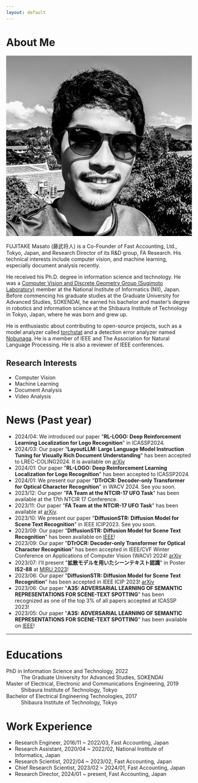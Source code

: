 ```yaml
---
layout: default
---
```


# About Me

<img class="profile-picture" src="imgs/face2.jpeg">

FUJITAKE Masato (藤武将人) is a Co-Founder of Fast Accounting, Ltd., Tokyo, Japan, and Research Director of its R&D group, FA Research.
His technical interests include computer vision, and machine learning, especially document analysis recently.


He received his Ph.D. degree in information science and technology.
He was a [Computer Vision and Discrete Geometry Group (Sugimoto Laboratory)](http://www.dgcv.nii.ac.jp/index.html) member at the National Institute of Informatics (NII), Japan.
Before commencing his graduate studies at the Graduate University for Advanced Studies, SOKENDAI,
he earned his bachelor and master’s degree in robotics and information science at the Shibaura Institute of Technology in Tokyo, Japan, where he was born and grew up.

He is enthusiastic about contributing to open-source projects, such as a model analyzer called [torchstat](https://github.com/Swall0w/torchstat) and a detection error analyzer named [Nobunaga](https://github.com/FastAccounting/nobunaga).
He is a member of IEEE and The Association for Natural Language Processing.
He is also a reviewer of IEEE conferences.


## Research Interests
- Computer Vision
- Machine Learning
- Document Analysis
- Video Analysis


# News (Past year)
- 2024/04: We introduced our paper "**RL-LOGO: Deep Reinforcement Learning Localization for Logo Recognition**" in ICASSP2024.
- 2024/03: Our paper "**LayoutLLM: Large Language Model Instruction Tuning for Visually Rich Document Understanding**" has been accepted to LREC-COLING2024. It is available on [arXiv](https://arxiv.org/abs/2403.14252)
- 2024/01: Our paper "**RL-LOGO: Deep Reinforcement Learning Localization for Logo Recognition**" has been accepted to ICASSP2024.
- 2024/01: We present our paper "**DTrOCR: Decoder-only Transformer for Optical Character Recognition**" in WACV 2024. See you soon.
- 2023/12: Our paper "**FA Team at the NTCIR-17 UFO Task**" has been available at the 17th NTCIR 17 Conference.
- 2023/11: Our paper "**FA Team at the NTCIR-17 UFO Task**" has been available at [arXiv](https://arxiv.org/abs/2310.20322).
- 2023/10: We present our paper "**DiffusionSTR: Diffusion Model for Scene Text Recognition**" in IEEE ICIP2023. See you soon.
- 2023/09: Our paper "**DiffusionSTR: Diffusion Model for Scene Text Recognition**" has been available on [IEEE](https://ieeexplore.ieee.org/document/10222793)!
- 2023/09: Our paper "**DTrOCR: Decoder-only Transformer for Optical Character Recognition**" has been accepted in IEEE/CVF Winter Conference on Applications of Computer Vision (WACV) 2024! [arXiv](https://arxiv.org/abs/2308.15996)
- 2023/07: I'll present "**拡散モデルを用いたシーンテキスト認識**" in Poster **IS2-88** at [MIRU 2023](http://cvim.ipsj.or.jp/MIRU2023/program/)!
- 2023/06: Our paper "**DiffusionSTR: Diffusion Model for Scene Text Recognition**" has been accepted in IEEE ICIP 2023! [arXiv](https://arxiv.org/abs/2306.16707)
- 2023/06: Our paper "**A3S: ADVERSARIAL LEARNING OF SEMANTIC REPRESENTATIONS FOR SCENE-TEXT SPOTTING**" has  been recognized as one of the top 3% of all papers accepted at ICASSP 2023!
- 2023/05: Our paper "**A3S: ADVERSARIAL LEARNING OF SEMANTIC REPRESENTATIONS FOR SCENE-TEXT SPOTTING**" has been available on [IEEE](https://ieeexplore.ieee.org/abstract/document/10096434)!

---

# Educations
<dl>
<dt>PhD in Information Science and Technology, 2022</dt>
<dd>The Graduate University for Advanced Studies, SOKENDAI</dd>
<dt>Master of Electrical, Electronic and Communications Engineering, 2019</dt>
<dd>Shibaura Institute of Technology, Tokyo</dd>
<dt>Bachelor of Electrical Engineering Technologies, 2017</dt>
<dd>Shibaura Institute of Technology, Tokyo</dd>
</dl>

# Work Experience
- Research Engineer, 2016/11 ~ 2022/03,  Fast Accounting, Japan
- Research Assistant, 2020/04 ~ 2022/02,  National Institute of Informatics, Japan
- Research Scientist, 2022/04 ~ 2023/02, Fast Accounting, Japan
- Chief Research Scientist, 2023/02 ~ 2024/01, Fast Accounting, Japan
- Research Director, 2024/01 ~ present, Fast Accounting, Japan

